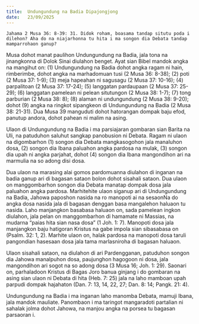 ```yaml
---
title:  Undungundung na Badia Dipajongjong
date:   23/09/2025
---
```


`Jahama 2 Musa 36: 8-39: 31. Didok roham, boasama tandap situtu poda i dilehon? Aha do na niajarhonna tu hita i ma songon dia Debata tandap mamparrohaon ganup?`

Musa dohot manat paulihon Undungundung na Badia, jala tona na jinangkonna di Dolok Sinai diulahon benget. Ayat sian Bibel mandok angka na mangihut on: (1) Undungundung na Badia dohot angka ragam ni hain, rimberimbe, dohot angka na marhadomuan tusi (2 Musa 36: 8-38); (2) poti (2 Musa 37: 1-9); (3) meja hapeahan ni sagusagu (2 Musa 37: 10-16); (4) parpalitoan (2 Musa 37: 17-24); (5) langgatan pardaupaan (2 Musa 37: 25-29); (6) langgatan pamelean ni pelean situtungon (2 Musa 38: 1-7); (7) tong parburian (2 Musa 38: 8); (8) alaman ni undungundung (2 Musa 38: 9-20); dohot (9) angka na ringkot sipangkeon di Undungundung na Badia (2 Musa 38: 21-31). Dua Musa 39 manguduti dohot hatorangan dompak baju efod, panutup andora, dohot pahean ni malim na asing.

Ulaon di Undungundung na Badia i ma parsiajaran gombaran sian Barita na Uli, na patuduhon saluhut sangkap panobusion ni Debata. Ragam ni ulaon na digombarhon (1) songon dia Debata mangkasogohon jala manaluhon dosa, (2) songon dia Ibana paluahon angka pardosa na mulak, (3) songon dia upah ni angka parjahat, dohot (4) songon dia Ibana mangondihon ari na marmulia na so adong disi dosa.

Dua ulaon na marasing alai gomos pardomuanna diulahon di inganan na badia ganup ari di bagasan sataon bolon dohot sisahali sataon. Dua ulaon on manggombarhon songon dia Debata manatap dompak dosa jala paluahon angka pardosa. Marhitehite ulaon siganup ari di Undungundung na Badia, Jahowa paposhon nasida na ro manopoti ai na sesaonNa do angka dosa nasida jala di bagasan denggan basa mangalehon haluaon tu nasida. Laho manjangkon basabasa haluaon on, sada pamelean ingkon diulahon, jala pelan on manggombarhon di hamamate ni Massias, na mudarna “paias hita sian nasa dosa” (1 Joh. 1: 7). Manopoti dosa jala manjangkon baju hatigoran Kristus na gabe impola sian sibasabasa on (Psalm. 32: 1, 2). Marhite ulaon on, halak pardosa na manopoti dosa taruli pangondian hasesaan dosa jala tama marlasniroha di bagasan haluaon.

Ulaon sisahali sataon, na diulahon di ari Pardengganan, patuduhon songon dia Jahowa manalpuhon dosa, paujunghon hagogoon ni dosa, jala mangondihon ari sogot na so adong dosa (3 Musa 16; Joh. 1: 29). Saonari on, parhaladoon Kristus di Bagas Joro banua ginjang i do gombaran na asing sian ulaon ni Debata di hita (Heb. 7: 25) jala na laho mamboan upah parpudi dompak hajahaton (Dan. 7: 13, 14, 22, 27; Dan. 8: 14; Pangk. 21: 4).

Undungundung na Badia i ma inganan laho manomba Debata, mamuji Ibana, jala mandok mauliate. Panombaon i ma taringot mangaradoti partalian ni sahalak jolma dohot Jahowa, na manjou angka na porsea tu bagasan parsaoran i.